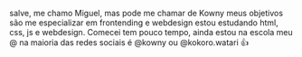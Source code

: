 salve, me chamo Miguel, mas pode me chamar de Kowny
meus objetivos são me especializar em frontending e webdesign
estou estudando html, css, js e webdesign. Comecei tem pouco tempo, ainda estou na escola
meu @ na maioria das redes sociais é @kowny ou @kokoro.watari 👍
<!---
Kowny/Kowny is a ✨ special ✨ repository because its `README.md` (this file) appears on your GitHub profile.
You can click the Preview link to take a look at your changes.
--->

